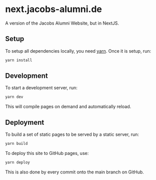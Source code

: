 # next.jacobs-alumni.de

A version of the Jacobs Alumni Website, but in NextJS.

## Setup

To setup all dependencies locally, you need [yarn](https://yarnpkg.com/). 
Once it is setup, run:

```bash
yarn install
```

## Development

To start a development server, run:

```bash
yarn dev
```

This will compile pages on demand and automatically reload. 

## Deployment

To build a set of static pages to be served by a static server, run:

```bash
yarn build
```

To deploy this site to GitHub pages, use:

```bash
yarn deploy
```

This is also done by every commit onto the main branch on GitHub. 